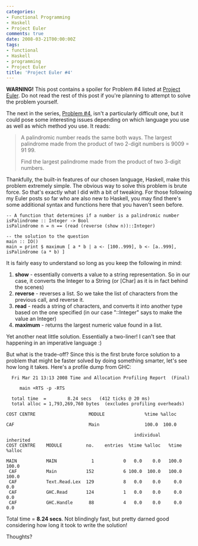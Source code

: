 ```yaml
---
categories:
- Functional Programming
- Haskell
- Project Euler
comments: true
date: 2008-03-21T00:00:00Z
tags:
- functional
- Haskell
- programming
- Project Euler
title: 'Project Euler #4'
---
```


<strong>WARNING!</strong> This post contains a spoiler for Problem #4 listed at <a href="http://projecteuler.net/" title="Project Euler">Project Euler</a>. Do not read the rest of this post if you're planning to attempt to solve the problem yourself.

<!--more-->

The next in the series, <a href="http://projecteuler.net/index.php?section=problems&id=4">Problem #4</a>, isn't a particularly difficult one, but it could pose some interesting issues depending on which language you use as well as which method you use. It reads:<blockquote><p>A palindromic number reads the same both ways. The largest palindrome made from the product of two 2-digit numbers is 9009 = 91  99.

Find the largest palindrome made from the product of two 3-digit numbers.</p></blockquote>
Thankfully, the built-in features of our chosen language, Haskell, make this problem extremely simple. The obvious way to solve this problem is brute force. So that's exactly what I did with a bit of tweaking. For those following my Euler posts so far who are also new to Haskell, you may find there's some additional syntax and functions here that you haven't seen before.

```
-- A function that determines if a number is a palindromic number
isPalindrome :: Integer -> Bool
isPalindrome n = n == (read (reverse (show n))::Integer)

-- the solution to the question
main :: IO()
main = print $ maximum [ a * b | a <- [100..999], b <- [a..999], isPalindrome (a * b) ]
```


It is fairly easy to understand so long as you keep the following in mind:
<ol><li><strong>show</strong> - essentially converts a value to a string representation. So in our case, it converts the Integer to a String (or [Char] as it is in fact behind the scenes)</li><li><strong>reverse</strong> - reverses a list. So we take the list of characters from the previous call, and reverse it.</li><li><strong>read</strong> - reads a string of characters, and converts it into another type based on the one specified (in our case "::Integer" says to make the value an Integer)</li><li><strong>maximum</strong> - returns the largest numeric value found in a list.</li></ol>Yet another neat little solution. Essentially a two-liner! I can't see that happening in an imperative language :)

But what is the trade-off? Since this is the first brute force solution to a problem that might be faster solved by doing something smarter, let's see how long it takes. Here's a profile dump from GHC:

```
  Fri Mar 21 13:13 2008 Time and Allocation Profiling Report  (Final)

     main +RTS -p -RTS

  total time  =        8.24 secs   (412 ticks @ 20 ms)
  total alloc = 1,793,269,760 bytes  (excludes profiling overheads)

COST CENTRE                    MODULE               %time %alloc

CAF                            Main                 100.0  100.0

                                                individual    inherited
COST CENTRE    MODULE         no.    entries  %time %alloc   %time %alloc

MAIN           MAIN             1           0   0.0    0.0   100.0  100.0
 CAF           Main           152           6 100.0  100.0   100.0  100.0
 CAF           Text.Read.Lex  129           8   0.0    0.0     0.0    0.0
 CAF           GHC.Read       124           1   0.0    0.0     0.0    0.0
 CAF           GHC.Handle      88           4   0.0    0.0     0.0    0.0
```

Total time = <strong>8.24 secs</strong>. Not blindingly fast, but pretty darned good considering how long it took to write the solution!

Thoughts?
